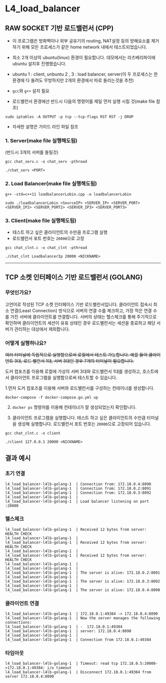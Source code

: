 # L4_load_balancer

## RAW SOCKET 기반 로드밸런서 (CPP)

- 이 프로그램은 방화벽이나 외부 공유기의 routing, NAT설정 등의 방해요소를 제거하기 위해 모든 프로세스가 같은 home network 내에서 테스트되었습니다.

- 최소 2개 이상의 ubuntu(linux) 환경이 필요합니다. 데모에서는 라즈베리파이에 ubuntu 설치후 진행했습니다.

- ubuntu 1 : client, unbuntu 2 , 3 : load balancer, server(이 두 프로세스는 한 환경에 다 돌려도 무방하지만 2개의 환경에서 따로 돌리는것을 추천)

- `gcc`와 `g++` 설치 필요

- 로드밸런서 환경에선 반드시 다음의 명령어를 제일 먼저 실행 시킬 것(make file 참조)

```
sudo iptables -A OUTPUT -p tcp --tcp-flags RST RST -j DROP
```
- 자세한 설명은 가이드 라인 파일 참조

### 1. Server(make file 실행해도됨)

(반드시 3개의 서버를 돌릴것)

```
gcc chat_serv.c -o chat_serv -pthread
```

```
./chat_serv <PORT>
```

### 2. Load Balancer(make file 실행해도됨)

```
g++ -std=c++11 loadbalancerLobin.cpp -o loadbalancerLobin
```

```
sudo ./loadbalancerLobin <SourceIP> <SERVER_IP> <SERVER_PORT> <SERVER_IP2> <SERVER_PORT2> <SERVER_IP3> <SERVER_PORT3>
```

### 3. Client(make file 실행해도됨)

- 테스트 하고 싶은 클라이언트의 수만큼 프로그램 실행
- 로드밸런서 포트 번호는 `20000`으로 고정

```
gcc chat_clnt.c -o chat_clnt -pthread
```

```
./chat_clnt LoadbalancerIp 20000 <NICKNAME>
```

---

## TCP 소켓 인터페이스 기반 로드밸런서 (GOLANG)

### 무엇인가요?

고언어로 작성된 TCP 소켓 인터페이스 기반 로드밸런서입니다. 클라이언트 접속시 최소 연결(Least Connection) 방식으로 서버의 연결 수를 체크하고, 가장 적은 연결 수를 가진 서버에 클라이언트를 연결합니다. 서버의 상태는 헬스체크를 통해 주기적으로 확인하며 클라이언트의 세션이 유휴 상태인 경우 로드밸런서는 세션을 종료하고 해당 서버가 관리하는 대상에서 제외합니다.

### 어떻게 실행하나요?

~~여러 터미널에 독립적으로 실행함으로써 로컬에서 테스트 가능합니다. 예를 들어 클라이언트 3대, 로드 밸런서 1대, 서버 3대인 경우 7개의 터미널이 필요합니다.~~

도커 컴포즈를 이용해 로컬에 가상의 서버 3대와 로드밸런서 1대를 생성하고, 호스트에서 클라이언트 프로그램을 실행함으로써 테스트할 수 있습니다.

1.먼저 도커 컴포즈를 이용해 서버와 로드밸런서를 구성하는 컨테이너를 생성합니다.

```
docker-compose -f docker-compose.go.yml up
```

2. `docker ps` 명령어를 이용해 컨테이너가 잘 생성되었는지 확인합니다.

3. 클라이언트 프로그램을 실행합니다. 테스트 하고 싶은 클라이언트의 수만큼 터미널을 생성해 실행합니다. 로드밸런서 포트 번호는 `20000`으로 고정되어 있습니다.

```
gcc chat_clnt.c -o client
```

```
./client 127.0.0.1 20000 <NICKNAME>
```

## 결과 예시

### 초기 연결

```
l4_load_balancer-l4lb-golang-1  | Connection from: 172.18.0.4:8090
l4_load_balancer-l4lb-golang-1  | Connection from: 172.18.0.2:8091
l4_load_balancer-l4lb-golang-1  | Connection from: 172.18.0.3:8092
l4_load_balancer-l4lb-golang-1  |
l4_load_balancer-l4lb-golang-1  | Load balancer listening on port :20000
```

### 헬스체크

```
l4_load_balancer-l4lb-golang-1  | Received 12 bytes from server: HEALTH CHECK
l4_load_balancer-l4lb-golang-1  |
l4_load_balancer-l4lb-golang-1  | Received 12 bytes from server: HEALTH CHECK
l4_load_balancer-l4lb-golang-1  |
l4_load_balancer-l4lb-golang-1  | Received 12 bytes from server: HEALTH CHECK
l4_load_balancer-l4lb-golang-1  |
l4_load_balancer-l4lb-golang-1  |
l4_load_balancer-l4lb-golang-1  | The server is alive: 172.18.0.2:8091
l4_load_balancer-l4lb-golang-1  |
l4_load_balancer-l4lb-golang-1  | The server is alive: 172.18.0.3:8092
l4_load_balancer-l4lb-golang-1  |
l4_load_balancer-l4lb-golang-1  | The server is alive: 172.18.0.4:8090
```

### 클라이언트 연결

```
l4_load_balancer-l4lb-golang-1  | 172.18.0.1:49384 -> 172.18.0.4:8090
l4_load_balancer-l4lb-golang-1  | Now the server manages the following connections:
l4_load_balancer-l4lb-golang-1  | -  172.18.0.1:49384
l4_load_balancer-l4lb-golang-1  | server: 172.18.0.4:8090
l4_load_balancer-l4lb-golang-1  |
l4_load_balancer-l4lb-golang-1  | Connection from 172.18.0.1:49384
```

### 타임아웃

```
l4_load_balancer-l4lb-golang-1  | Timeout: read tcp 172.18.0.5:20000->172.18.0.1:49384: i/o timeout
l4_load_balancer-l4lb-golang-1  | Disconnect 172.18.0.1:49384 from server 172.18.0.4:8090
```
